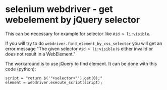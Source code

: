 selenium webdriver - get webelement by jQuery selector
============================================

This can be necessary for example for selector like `#id > li:visible`.

If you will try to do `webdriver.find_element_by_css_selector` you will get an error message "The given selector `#id > li:visible` is either invalid or does not result in a WebElement."

The workaround is to use jQuery to find element. It can be done with this code (python):

    script = "return $('"+selector+"').get(0);"
    element = webdriver.execute_script(script);
